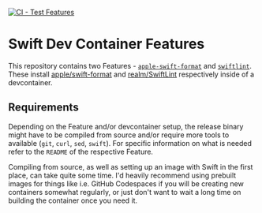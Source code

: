 [![CI - Test Features](https://github.com/LosFarmosCTL/swift-devcontainer-features/actions/workflows/test.yaml/badge.svg)](https://github.com/LosFarmosCTL/swift-devcontainer-features/actions/workflows/test.yaml)

# Swift Dev Container Features

This repository contains two Features - [`apple-swift-format`](src/apple-swift-format) and [`swiftlint`](src/swiftlint). These install [apple/swift-format](https://github.com/apple/swift-format) and [realm/SwiftLint](https://github.com/realm/SwiftLint) respectively inside of a devcontainer.

## Requirements

Depending on the Feature and/or devcontainer setup, the release binary might have to be compiled from source and/or require more tools to available (`git`, `curl`, `sed`, `swift`). For specific information on what is needed refer to the `README` of the respective Feature.

Compiling from source, as well as setting up an image with Swift in the first place, can take quite some time. I'd heavily recommend using prebuilt images for things like i.e. GitHub Codespaces if you will be creating new containers somewhat regularly, or just don't want to wait a long time on building the container once you need it.

